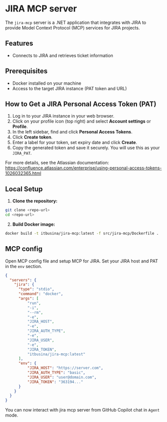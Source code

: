 # JIRA MCP server

The `jira-mcp` server is a .NET application that integrates with JIRA to provide Model Context Protocol (MCP) services for JIRA projects.

## Features
- Connects to JIRA and retrieves ticket information

## Prerequisites
- Docker installed on your machine
- Access to the target JIRA instance (PAT token and URL)

## How to Get a JIRA Personal Access Token (PAT)
1. Log in to your JIRA instance in your web browser.
2. Click on your profile icon (top right) and select **Account settings** or **Profile**.
3. In the left sidebar, find and click **Personal Access Tokens**.
4. Click **Create token**.
5. Enter a label for your token, set expiry date and click **Create**.
6. Copy the generated token and save it securely. You will use this as your `JIRA_PAT`.

For more details, see the Atlassian documentation: https://confluence.atlassian.com/enterprise/using-personal-access-tokens-1026032365.html

## Local Setup
1. **Clone the repository:**

```sh
git clone <repo-url>
cd <repo-url>
```

2. **Build Docker image:**

```sh
docker build -t itbusina/jira-mcp:latest -f src/jira-mcp/Dockerfile .
```

## MCP config

Open MCP config file and setup MCP for JIRA. Set your JIRA host and PAT in the `env` section.

```json
{
  "servers": {
    "jira": {
      "type": "stdio",
      "command": "docker",
      "args": [
          "run",
          "-i",
          "--rm",
          "-e",
          "JIRA_HOST",
          "-e",
          "JIRA_AUTH_TYPE",
          "-e",
          "JIRA_USER",
          "-e",
          "JIRA_TOKEN",
          "itbusina/jira-mcp:latest"
      ],
      "env": {
          "JIRA_HOST": "https://server.com",
          "JIRA_AUTH_TYPE": "basic",
          "JIRA_USER": "user@domain.com",
          "JIRA_TOKEN": "363194..."
      }
    }
  }
}
```

You can now interact with jira mcp server from GitHub Copilot chat in `Agent` mode.
